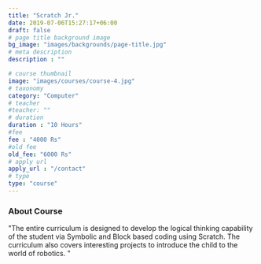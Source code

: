 ```yaml
---
title: "Scratch Jr."
date: 2019-07-06T15:27:17+06:00
draft: false
# page title background image
bg_image: "images/backgrounds/page-title.jpg"
# meta description
description : ""

# course thumbnail
image: "images/courses/course-4.jpg"
# taxonomy
category: "Computer"
# teacher
#teacher: ""
# duration
duration : "10 Hours"
#fee
fee : "4000 Rs"
#old fee
old_fee: "6000 Rs"
# apply url
apply_url : "/contact"
# type
type: "course"
---
```



### About Course

"The entire curriculum is designed to develop the logical thinking capability of the student via Symbolic and Block based coding using Scratch. The curriculum also covers interesting projects to introduce the child to the world of robotics.
"
 
</p>



